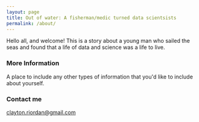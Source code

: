 ```yaml
---
layout: page
title: Out of water: A fisherman/medic turned data scientsists
permalink: /about/
---
```


Hello all, and welcome! This is a story about a young man who sailed the seas and found that a life of data and science was a life to live.

### More Information

A place to include any other types of information that you'd like to include about yourself.

### Contact me

[clayton.riordan@gmail.com](mailto:clayton.riordan@gmail.com)
